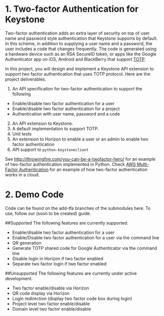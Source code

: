 # 1. Two-factor Authentication for Keystone

Two-factor authentication adds an extra layer of security on top of user name
and password style authentication that Keystone supports by default. In this
scheme, in addition to supplying a user name and a password,
the user includes a code that changes frequently. The code is generated using
 a hardware device such as an RSA SecureID token, or apps like the Google
 Authenticator app on iOS, Android and BlackBerry that support
[TOTP](http://tools.ietf.org/html/rfc6238).

In this project, you will design and implement a Keystone API extension to
support two factor authentication that uses TOTP protocol. Here
are the project deliverables.

1. An API specification for two-factor authentication to support the following
  * Enable/disable two factor authentication for a user
  * Enable/disable two factor authentication for a project
  * Authentication with user name, password and a code
2. An API extension to Keystone.
3. A default implementation to support TOTP.
3. Unit tests
4. An extension to Horizon to enable a user or an admin to enable two
factor authentication
4. API support to `python-keystoneclient`

See http://throwingfire.com/you-can-be-a-twofactor-hero/ for an
example of two-factor authentication implemented in Python. Check
[AWS Multi-Factor Authentication](http://aws.amazon.com/iam/details/mfa/) for an example of how two-factor authentication works in a cloud.

# 2. Demo Code
Code can be found on the add-tfa branches of the submodules here. To use, follow our (soon to be created) guide.

##Supported
The following features are currently supported.
  * Enable/disable two factor authentication for a user
  * Enable/Disable two factor authentication for a user via the command line
  * QR generation
  * Generate TOTP shared code for Google Authenticator via the command line
  * Disable login in Horizon if two factor enabled
  * Separate two factor login if two factor enabled


##Unsupported
The following features are currently under active development.
  * Two factor enable/disable via Horizon
  * QR code display via Horizon
  * Login redirection (display two factor code box during login)
  * Project level two factor enable/disable
  * Domain level two factor enable/disable






